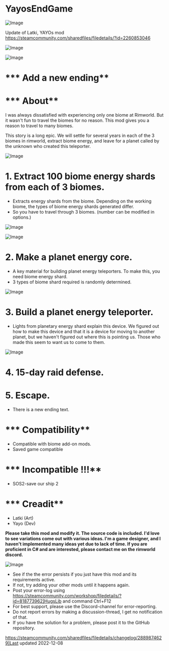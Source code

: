 # YayosEndGame

![Image](https://i.imgur.com/buuPQel.png)

Update of Latki, YAYOs mod
https://steamcommunity.com/sharedfiles/filedetails/?id=2260853046

![Image](https://i.imgur.com/pufA0kM.png)

	
![Image](https://i.imgur.com/Z4GOv8H.png)

# *** Add a new ending**




# *** About**

I was always dissatisfied with experiencing only one biome at Rimworld.
But it wasn't fun to travel the biomes for no reason.
This mod gives you a reason to travel to many biomes.

This story is a long epic.
We will settle for several years in each of the 3 biomes in rimworld, extract biome energy, 
and leave for a planet called by the unknown who created this teleporter.


![Image](https://imgur.com/Q1Ziva2.gif)






# 1. Extract 100 biome energy shards from each of 3 biomes.

- Extracts energy shards from the biome.
  Depending on the working biome, the types of biome energy shards generated differ.
- So you have to travel through 3 biomes. (number can be modified in options.)


![Image](https://imgur.com/Yl2FaDg.gif)



![Image](https://imgur.com/UlUJ0di.png)




# 2. Make a planet energy core.

- A key material for building planet energy teleporters. To make this, you need biome energy shard.
- 3 types of biome shard required is randomly determined.


![Image](https://imgur.com/9xgmynT.png)




# 3. Build a planet energy teleporter.

- Lights from planetary energy shard explain this device.
  We figured out how to make this device and that it is a device for moving to another planet, 
  but we haven't figured out where this is pointing us.
  Those who made this seem to want us to come to them.


![Image](https://imgur.com/kMZ9DeK.gif)




# 4. 15-day raid defense.





# 5. Escape.

- There is a new ending text.




# *** Compatibility**

- Compatible with biome add-on mods.
- Saved game compatible



# *** Incompatible !!!**

- SOS2-save our ship 2



# *** Creadit**

- Latki (Art)
- Yayo (Dev)



**Please take this mod and modify it. The source code is included.
I'd love to see variations come out with various ideas.
I'm a game designer, and I haven't implemented many ideas yet due to lack of time.
If you are proficient in C# and are interested, please contact me on the rimworld discord.**
	
![Image](https://i.imgur.com/PwoNOj4.png)



-  See if the the error persists if you just have this mod and its requirements active.
-  If not, try adding your other mods until it happens again.
-  Post your error-log using https://steamcommunity.com/workshop/filedetails/?id=818773962]HugsLib and command Ctrl+F12
-  For best support, please use the Discord-channel for error-reporting.
-  Do not report errors by making a discussion-thread, I get no notification of that.
-  If you have the solution for a problem, please post it to the GitHub repository.


https://steamcommunity.com/sharedfiles/filedetails/changelog/2889874629]Last updated 2022-12-08
